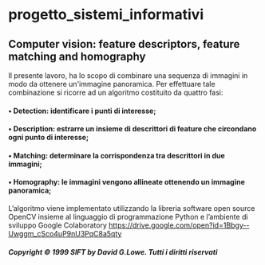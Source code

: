 # progetto_sistemi_informativi


## Computer vision: feature descriptors, feature matching and homography

Il presente lavoro, ha lo scopo di combinare una sequenza di immagini in modo da ottenere un'immagine panoramica.
Per effettuare tale combinazione si ricorre ad un algoritmo costituito da quattro fasi:
#### •	Detection: identificare i punti di interesse;
#### •	Description: estrarre un insieme di descrittori di feature che circondano ogni punto di interesse;
#### •	Matching: determinare la corrispondenza tra descrittori in due immagini;
#### •	Homography: le immagini vengono allineate ottenendo un immagine panoramica;

L’algoritmo viene implementato utilizzando la libreria software open source OpenCV insieme al linguaggio di programmazione Python e   l’ambiente di sviluppo Google Colaboratory
https://drive.google.com/open?id=1Bbgy--Uwggm_cSco4uP9nU3PqC8a5qty

##### Copyright © 1999 SIFT by David G.Lowe. Tutti i diritti riservati
